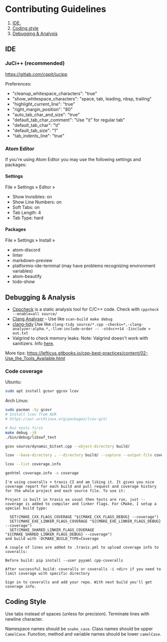 # Contributing Guidelines

1. [ IDE. ](#ide)
2. [ Coding style ](#code_style)
3. [Debugging & Analysis](#debug)

<a name="ide"></a>
## IDE

### JuCi++ (recommended)

https://gitlab.com/cppit/jucipp

Preferences:

-   "cleanup_whitespace_characters": "true"
-   "show_whitespace_characters": "space, tab, leading, nbsp, trailing"
-   "highlight_current_line": "true"
-   "right_margin_position": "80"
-   "auto_tab_char_and_size": "true"
-   "default_tab_char_comment": "Use \"\t\" for regular tab"
-   "default_tab_char": "\t"
-   "default_tab_size": "1"
-   "tab_indents_line": "true"

### Atom Editor

If you're using Atom Editor you may use the following settings and packages:

#### Settings

File » Settings » Editor »

-   Show Invisibles: on
-   Show Line Numbers: on
-   Soft Tabs: on
-   Tab Length: 4
-   Tab Type: hard

#### Packages

File » Settings » Install »

-   atom-discord
-   linter
-   markdown-preview
-   platformio-ide-terminal (may have problems recognizing environment variables)
-   atom-beautify
-   todo-show

<a name="debug"></a>
## Debugging & Analysis

- [Cppcheck](http://cppcheck.sourceforge.net/) is a static analysis tool for C/C++ code.
  Check with `cppcheck --enable=all source/`
- [Clang Analyser](https://wiki.archlinux.org/index.php/clang#Using_the_Static_Analyzer) - Use like `scan-build make debug`
- [clang-tidy](http://www.labri.fr/perso/fleury/posts/programming/using-clang-tidy-and-clang-format.html)
  Use like `clang-tidy source/*.cpp -checks=*,-clang-analyzer-alpha.*,-llvm-include-order -- -std=c++14 -Iinclude > out.txt`
- Valgrind to check memory leaks.
  Note: Valgrind doesn't work with sanitizers. Info [here](https://stackoverflow.com/questions/42079091/valgrind-gcc-6-2-0-and-fsanitize-address).

More tips: https://lefticus.gitbooks.io/cpp-best-practices/content/02-Use_the_Tools_Available.html

### Code coverage

Ubuntu: 
```sh
sudo apt install gcovr ggcov lcov
```

Arch Linux:
```sh
sudo pacman -Sy gcovr
# Install lcov from AUR
# https://aur.archlinux.org/packages/lcov-git/
```

```sh
# Run tests first
make debug -j8
./bin/debug/libswf_test

gcov source/dynamic_bitset.cpp --object-directory build/

lcov --base-directory . --directory build/ --capture --output-file coverage.info

lcov --list coverage.info

genhtml coverage.info -o coverage
```

```
I'm using coveralls + travis CI and am liking it. It gives you nice coverage report for each build and pull request and coverage history for the whole project and each source file. To use it:

Project is built in travis as usual then tests are run, just --coverage is added to compiler and linker flags. For CMake, I setup a special build type:

  SET(CMAKE_CXX_FLAGS_COVERAGE "${CMAKE_CXX_FLAGS_DEBUG} --coverage")
  SET(CMAKE_EXE_LINKER_FLAGS_COVERAGE "${CMAKE_EXE_LINKER_FLAGS_DEBUG} --coverage")
  SET(CMAKE_SHARED_LINKER_FLAGS_COVERAGE "${CMAKE_SHARED_LINKER_FLAGS_DEBUG} --coverage")
and build with -DCMAKE_BUILD_TYPE=Coverage

A couple of lines are added to .travis.yml to upload coverage info to coveralls:

Before build: pip install --user pyyaml cpp-coveralls

After successful build: coveralls or coveralls -i <dir> if you need to limit coverage with specific directory

Sign in to coveralls and add your repo. With next build you'll get coverage info.
```



<a name="code_style"></a>

## Coding Style

Use tabs instead of spaces (unless for precision). Terminate lines with newline character.

Namespace names should be `snake_case`.
Class names should be upper `CamelCase`.
Function, method and variable names should be lower `camelCase`.

<a name="translating"></a>
